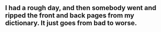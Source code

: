 ## I had a rough day, and then somebody went and ripped the front and back pages from my dictionary. It just goes from bad to worse.

